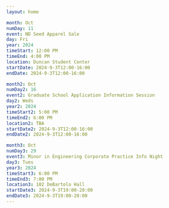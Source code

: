 ```yaml
---
layout: home

month: Oct
numDay: 11
event: ND Seed Apparel Sale
day: Fri
year: 2024
timeStart: 12:00 PM
timeEnd: 4:00 PM
location: Duncan Student Center
startDate: 2024-9-3T12:00-16:00
endDate: 2024-9-3T12:00-16:00

month2: Oct
numDay2: 16
event2: Graduate School Application Information Session 
day2: Weds
year2: 2024
timeStart2: 5:00 PM
timeEnd2: 6:00 PM
location2: TBA
startDate2: 2024-9-3T12:00-16:00
endDate2: 2024-9-3T12:00-16:00

month3: Oct
numDay3: 29
event3: Minor in Engineering Corporate Practice Info Night
day3: Tues
year3: 2024
timeStart3: 6:00 PM
timeEnd3: 7:00 PM
location3: 102 DeBartolo Hall
startDate3: 2024-9-3T19:00-20:00
endDate3: 2024-9-3T19:00-20:00
---
```

